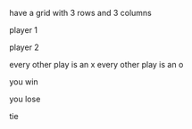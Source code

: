 have a grid with 3 rows and 3 columns

player 1

player 2


every other play is an x
every other play is an o

you win

you lose

tie
